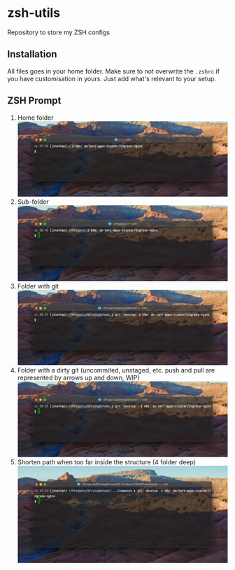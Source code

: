 # zsh-utils
Repository to store my ZSH configs

## Installation
All files goes in your home folder. Make sure to not overwrite the `.zshrc` if you have customisation in yours. Just add what's relevant to your setup.

## ZSH Prompt
1. Home folder
![Home](/screenshots/home%20directory.png)
2. Sub-folder
![First child sub-folder](/screenshots/project%20directory.png)
3. Folder with git
![Git](/screenshots/inside%20a%20git%20repo.png)
4. Folder with a dirty git (uncommited, unstaged, etc. push and pull are represented by arrows up and down, WIP)
![Git Dirty](/screenshots/inside%20a%20git%20repo%20dirty.png)
5. Shorten path when too far inside the structure (4 folder deep)
![Shorten path](/screenshots/shorten%20path.png)

